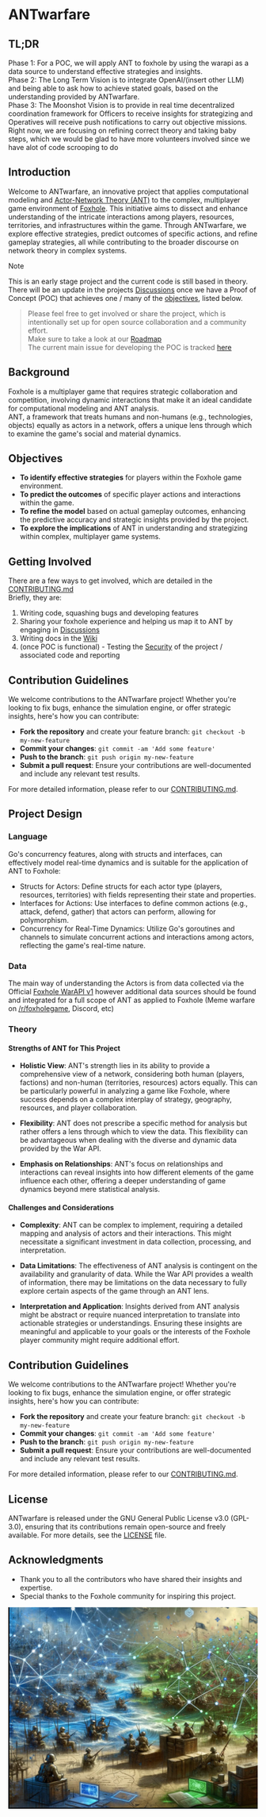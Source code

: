 # ANTwarfare

## TL;DR
Phase 1: For a POC, we will apply ANT to foxhole by using the warapi as a data source to understand effective strategies and insights.  
Phase 2: The Long Term Vision is to integrate OpenAI/(insert other LLM) and being able to ask how to achieve stated goals, based on the understanding provided by ANTwarfare.   
Phase 3: The Moonshot Vision is to provide in real time decentralized coordination framework for Officers to receive insights for strategizing and Operatives will receive push notifications to carry out objective missions.  
Right now, we are focusing on refining correct theory and taking baby steps, which we would be glad to have more volunteers involved since we have alot of code scrooping to do  

## Introduction
Welcome to ANTwarfare, an innovative project that applies computational modeling and [Actor-Network Theory (ANT)](https://en.wikipedia.org/wiki/Actor%E2%80%93network_theory) to the complex, multiplayer game environment of [Foxhole](https://foxhole.wiki.gg/wiki/Foxhole_Wiki). This initiative aims to dissect and enhance understanding of the intricate interactions among players, resources, territories, and infrastructures within the game. Through ANTwarfare, we explore effective strategies, predict outcomes of specific actions, and refine gameplay strategies, all while contributing to the broader discourse on network theory in complex systems.  

> [!NOTE]   
This is an early stage project and the current code is still based in theory. There will be an update in the projects [Discussions](https://github.com/444B/ANTwarfare/discussions) once we have a Proof of Concept (POC) that achieves one / many of the [objectives](https://github.com/444B/ANTwarfare?tab=readme-ov-file#objectives), listed below.  
> Please feel free to get involved or share the project, which is intentionally set up for open source collaboration and a community effort.  
> Make sure to take a look at our [Roadmap](https://github.com/users/444B/projects/4/views/4)  
> The current main issue for developing the POC is tracked [here](https://github.com/444B/ANTwarfare/issues/8)   

## Background
Foxhole is a multiplayer game that requires strategic collaboration and competition, involving dynamic interactions that make it an ideal candidate for computational modeling and ANT analysis.  
ANT, a framework that treats humans and non-humans (e.g., technologies, objects) equally as actors in a network, offers a unique lens through which to examine the game's social and material dynamics.  

## Objectives  
- **To identify effective strategies** for players within the Foxhole game environment.  
- **To predict the outcomes** of specific player actions and interactions within the game.  
- **To refine the model** based on actual gameplay outcomes, enhancing the predictive accuracy and strategic insights provided by the project.  
- **To explore the implications** of ANT in understanding and strategizing within complex, multiplayer game systems.  

## Getting Involved  
There are a few ways to get involved, which are detailed in the [CONTRIBUTING.md](/.github/CONTRIBUTING.md)   
Briefly, they are:  
1. Writing code, squashing bugs and developing features  
1. Sharing your foxhole experience and helping us map it to ANT by engaging in [Discussions](https://github.com/444B/ANTwarfare/discussions)   
1. Writing docs in the [Wiki](https://github.com/444B/ANTwarfare/wiki)  
1. (once POC is functional) - Testing the [Security](https://github.com/444B/ANTwarfare/security) of the project / associated code and reporting

## Contribution Guidelines  
We welcome contributions to the ANTwarfare project! Whether you're looking to fix bugs, enhance the simulation engine, or offer strategic insights, here's how you can contribute:  

- **Fork the repository** and create your feature branch: `git checkout -b my-new-feature`  
- **Commit your changes**: `git commit -am 'Add some feature'`  
- **Push to the branch**: `git push origin my-new-feature`  
- **Submit a pull request**: Ensure your contributions are well-documented and include any relevant test results.  

For more detailed information, please refer to our [CONTRIBUTING.md](.github/CONTRIBUTING.md).  

## Project Design
### Language
Go's concurrency features, along with structs and interfaces, can effectively model real-time dynamics and is suitable for the application of ANT to Foxhole:  
- Structs for Actors: Define structs for each actor type (players, resources, territories) with fields representing their state and properties.  
- Interfaces for Actions: Use interfaces to define common actions (e.g., attack, defend, gather) that actors can perform, allowing for polymorphism.  
- Concurrency for Real-Time Dynamics: Utilize Go's goroutines and channels to simulate concurrent actions and interactions among actors, reflecting the game's real-time nature.
  
### Data
The main way of understanding the Actors is from data collected via the Official [Foxhole WarAPI v1](https://github.com/clapfoot/warapi) however additional data sources should be found and integrated for a full scope of ANT as applied to Foxhole (Meme warfare on [/r/foxholegame](https://www.reddit.com/r/foxholegame/), Discord, etc)  

### Theory

#### Strengths of ANT for This Project

- **Holistic View**: ANT's strength lies in its ability to provide a comprehensive view of a network, considering both human (players, factions) and non-human (territories, resources) actors equally. This can be particularly powerful in analyzing a game like Foxhole, where success depends on a complex interplay of strategy, geography, resources, and player collaboration.  

- **Flexibility**: ANT does not prescribe a specific method for analysis but rather offers a lens through which to view the data. This flexibility can be advantageous when dealing with the diverse and dynamic data provided by the War API.  

- **Emphasis on Relationships**: ANT's focus on relationships and interactions can reveal insights into how different elements of the game influence each other, offering a deeper understanding of game dynamics beyond mere statistical analysis.  

#### Challenges and Considerations  

- **Complexity**: ANT can be complex to implement, requiring a detailed mapping and analysis of actors and their interactions. This might necessitate a significant investment in data collection, processing, and interpretation.  

- **Data Limitations**: The effectiveness of ANT analysis is contingent on the availability and granularity of data. While the War API provides a wealth of information, there may be limitations on the data necessary to fully explore certain aspects of the game through an ANT lens.  

- **Interpretation and Application**: Insights derived from ANT analysis might be abstract or require nuanced interpretation to translate into actionable strategies or understandings. Ensuring these insights are meaningful and applicable to your goals or the interests of the Foxhole player community might require additional effort.    

## Contribution Guidelines  
We welcome contributions to the ANTwarfare project! Whether you're looking to fix bugs, enhance the simulation engine, or offer strategic insights, here's how you can contribute:  

- **Fork the repository** and create your feature branch: `git checkout -b my-new-feature`  
- **Commit your changes**: `git commit -am 'Add some feature'`  
- **Push to the branch**: `git push origin my-new-feature`  
- **Submit a pull request**: Ensure your contributions are well-documented and include any relevant test results.  

For more detailed information, please refer to our [CONTRIBUTING.md](.github/CONTRIBUTING.md).  

## License  
ANTwarfare is released under the GNU General Public License v3.0 (GPL-3.0), ensuring that its contributions remain open-source and freely available. For more details, see the [LICENSE](.github/LICENSE) file.  

## Acknowledgments  
- Thank you to all the contributors who have shared their insights and expertise.  
- Special thanks to the Foxhole community for inspiring this project.  

![ANTWarfare DALLE art](/markdown_assets/background.png)  
